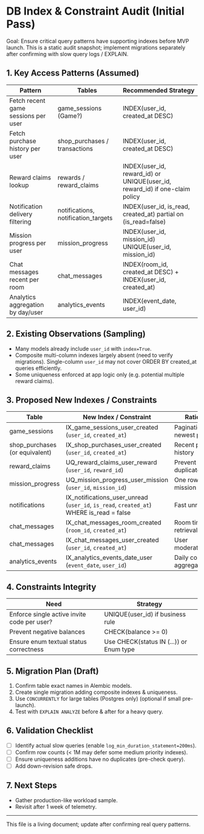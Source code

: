 # DB Index & Constraint Audit (Initial Pass)

Goal: Ensure critical query patterns have supporting indexes before MVP launch. This is a static audit snapshot; implement migrations separately after confirming with slow query logs / EXPLAIN.

## 1. Key Access Patterns (Assumed)
| Pattern | Tables | Recommended Strategy |
|---------|--------|----------------------|
| Fetch recent game sessions per user | game_sessions (Game?) | INDEX(user_id, created_at DESC) |
| Fetch purchase history per user | shop_purchases / transactions | INDEX(user_id, created_at DESC) |
| Reward claims lookup | rewards / reward_claims | INDEX(user_id, reward_id) or UNIQUE(user_id, reward_id) if one-claim policy |
| Notification delivery filtering | notifications, notification_targets | INDEX(user_id, is_read, created_at) partial on (is_read=false) |
| Mission progress per user | mission_progress | INDEX(user_id, mission_id) UNIQUE(user_id, mission_id) |
| Chat messages recent per room | chat_messages | INDEX(room_id, created_at DESC) + INDEX(user_id, created_at) |
| Analytics aggregation by day/user | analytics_events | INDEX(event_date, user_id) |

## 2. Existing Observations (Sampling)
- Many models already include `user_id` with `index=True`.
- Composite multi-column indexes largely absent (need to verify migrations). Single-column `user_id` may not cover ORDER BY created_at queries efficiently.
- Some uniqueness enforced at app logic only (e.g. potential multiple reward claims).

## 3. Proposed New Indexes / Constraints
| Table | New Index / Constraint | Rationale | Priority |
|-------|------------------------|-----------|----------|
| game_sessions | IX_game_sessions_user_created (`user_id`, `created_at`) | Pagination by newest per user | HIGH |
| shop_purchases (or equivalent) | IX_shop_purchases_user_created (`user_id`, `created_at`) | Recent purchase history | HIGH |
| reward_claims | UQ_reward_claims_user_reward (`user_id`, `reward_id`) | Prevent duplicate claim | HIGH |
| mission_progress | UQ_mission_progress_user_mission (`user_id`, `mission_id`) | One row per mission per user | HIGH |
| notifications | IX_notifications_user_unread (`user_id`, `is_read`, `created_at`) WHERE is_read = false | Fast unread list | MEDIUM |
| chat_messages | IX_chat_messages_room_created (`room_id`, `created_at`) | Room timeline retrieval | MEDIUM |
| chat_messages | IX_chat_messages_user_created (`user_id`, `created_at`) | User moderation/audit | LOW |
| analytics_events | IX_analytics_events_date_user (`event_date`, `user_id`) | Daily cohort aggregations | MEDIUM |

## 4. Constraints Integrity
| Need | Strategy |
|------|----------|
| Enforce single active invite code per user? | UNIQUE(user_id) if business rule | TBD |
| Prevent negative balances | CHECK(balance >= 0) | Already? verify |
| Ensure enum textual status correctness | Use CHECK(status IN (...)) or Enum type | Partial |

## 5. Migration Plan (Draft)
1. Confirm table exact names in Alembic models.
2. Create single migration adding composite indexes & uniqueness.
3. Use `CONCURRENTLY` for large tables (Postgres only) (optional if small pre-launch).
4. Test with `EXPLAIN ANALYZE` before & after for a heavy query.

## 6. Validation Checklist
- [ ] Identify actual slow queries (enable `log_min_duration_statement=200ms`).
- [ ] Confirm row counts (< 1M may defer some medium priority indexes).
- [ ] Ensure uniqueness additions have no duplicates (pre-check query). 
- [ ] Add down-revision safe drops.

## 7. Next Steps
- Gather production-like workload sample.
- Revisit after 1 week of telemetry.

---
This file is a living document; update after confirming real query patterns.

